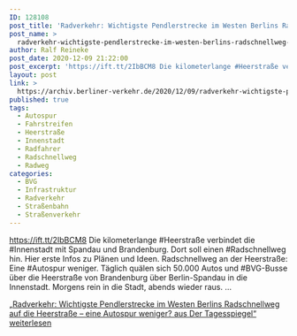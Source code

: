```yaml
---
ID: 128108
post_title: 'Radverkehr: Wichtigste Pendlerstrecke im Westen Berlins Radschnellweg auf die Heerstraße – eine Autospur weniger? aus Der Tagesspiegel'
post_name: >
  radverkehr-wichtigste-pendlerstrecke-im-westen-berlins-radschnellweg-auf-die-heerstrasse-eine-autospur-weniger-aus-der-tagesspiegel-2
author: Ralf Reineke
post_date: 2020-12-09 21:22:00
post_excerpt: 'https://ift.tt/2IbBCM8 Die kilometerlange #Heerstraße verbindet die #Innenstadt mit Spandau und Brandenburg. Dort soll einen #Radschnellweg hin. Hier erste Infos zu Plänen und Ideen. Radschnellweg an der Heerstraße: Eine #Autospur weniger. Täglich quäl...'
layout: post
link: >
  https://archiv.berliner-verkehr.de/2020/12/09/radverkehr-wichtigste-pendlerstrecke-im-westen-berlins-radschnellweg-auf-die-heerstrasse-eine-autospur-weniger-aus-der-tagesspiegel-2/
published: true
tags:
  - Autospur
  - Fahrstreifen
  - Heerstraße
  - Innenstadt
  - Radfahrer
  - Radschnellweg
  - Radweg
categories:
  - BVG
  - Infrastruktur
  - Radverkehr
  - Straßenbahn
  - Straßenverkehr
---
```

https://ift.tt/2IbBCM8 Die kilometerlange #Heerstraße verbindet die #Innenstadt mit Spandau und Brandenburg. Dort soll einen #Radschnellweg hin. Hier erste Infos zu Plänen und Ideen. Radschnellweg an der Heerstraße: Eine #Autospur weniger. Täglich quälen sich 50.000 Autos und #BVG-Busse über die Heerstraße von Brandenburg über Berlin-Spandau in die Innenstadt. Morgens rein in die Stadt, abends wieder raus. … <p class="link-more"><a href="https://archiv.berliner-verkehr.de/2020/12/03/radverkehr-wichtigste-pendlerstrecke-im-westen-berlins-radschnellweg-auf-die-heerstrasse-eine-autospur-weniger-aus-der-tagesspiegel/" class="more-link"><span class="screen-reader-text">„Radverkehr: Wichtigste Pendlerstrecke im Westen Berlins Radschnellweg auf die Heerstraße – eine Autospur weniger? aus Der Tagesspiegel“</span> weiterlesen</a></p> 